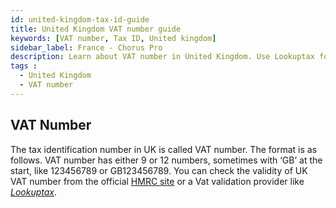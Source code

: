 ```yaml
---
id: united-kingdom-tax-id-guide
title: United Kingdom VAT number guide
keywords: [VAT number, Tax ID, United kingdom]
sidebar_label: France - Chorus Pro
description: Learn about VAT number in United Kingdom. Use Lookuptax for hassle-free tax id validation in over United Kingdom and other 100+ countries
tags : 
  - United Kingdom
  - VAT number
---
```


## VAT Number 
The tax identification number in UK is called VAT number. The format is as follows. VAT number has either 9 or 12 numbers, sometimes with ‘GB’ at the start, like 123456789 or GB123456789. You can check the validity of UK VAT number from the official [HMRC site](https://www.gov.uk/check-uk-vat-number) or a Vat validation provider like _[Lookuptax](https://lookuptax.com/)_.
